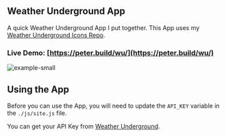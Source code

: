 Weather Underground App
---

A quick Weather Underground App I put together.  This App uses my [Weather Underground Icons Repo](https://github.com/manifestinteractive/weather-underground-icons).
 
### Live Demo: [https://peter.build/wu/](https://peter.build/wu/)

![example-small](https://cloud.githubusercontent.com/assets/508411/20203888/04d9e57c-a799-11e6-9879-b93dbc834bb5.gif)

Using the App
---

Before you can use the App, you will need to update the `API_KEY` variable in the `./js/site.js` file.

You can get your API Key from [Weather Underground](https://www.wunderground.com/weather/api/).